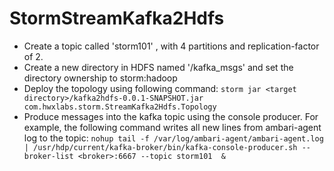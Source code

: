 # StormStreamKafka2Hdfs

- Create a topic called 'storm101' , with 4 partitions and replication-factor of 2.
- Create a new directory in HDFS named '/kafka_msgs' and set the directory ownership to storm:hadoop
- Deploy the topology using following command:
`storm jar <target directory>/kafka2hdfs-0.0.1-SNAPSHOT.jar com.hwxlabs.storm.StreamKafka2Hdfs.Topology`
-   Produce messages into the kafka topic using the console producer. For example, the following command writes all new lines from ambari-agent log to the topic:
`nohup tail -f /var/log/ambari-agent/ambari-agent.log | /usr/hdp/current/kafka-broker/bin/kafka-console-producer.sh --broker-list <broker>:6667 --topic storm101  &`

